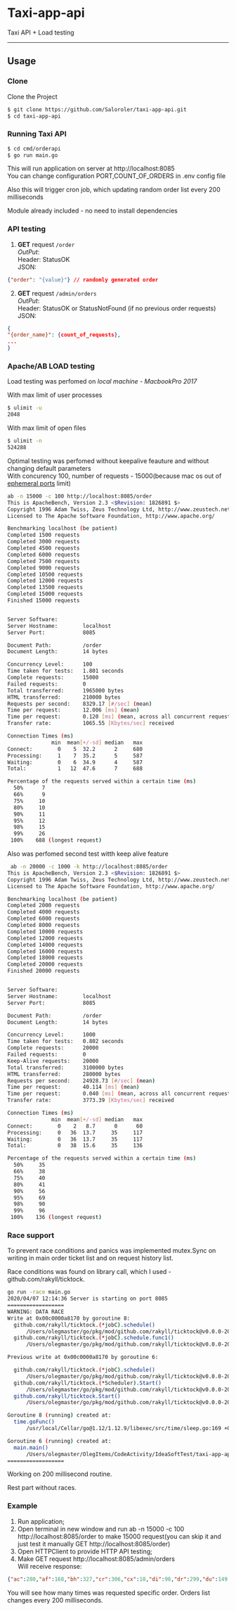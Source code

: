 # Taxi-app-api

Taxi API + Load testing

-------------

## Usage

### Clone
Clone the Project

```sh
$ git clone https://github.com/Saloroler/taxi-app-api.git
$ cd taxi-app-api
```

### Running Taxi API
```sh
$ cd cmd/orderapi
$ go run main.go
```

This will run application on server at http://localhost:8085 <br />
You can change configuration PORT,COUNT_OF_ORDERS in .env config file

Also this will trigger cron job, which updating random order list every 200 milliseconds <br />

Module already included - no need to install dependencies

### API testing

1) **GET** request `/order` <br />
*OutPut*: <br />
Header: StatusOK <br />
JSON: 
```json
{"order": "{value}"} // randomly generated order
```
2) **GET** request `/admin/orders` <br />
*OutPut*: <br />
Header: StatusOK or StatusNotFound (if no previous order requests)<br />
JSON: 
```json
{
"{order_name}": {count_of_requests},
...
} 
```

### Apache/AB LOAD testing 

Load testing was perfomed on *local machine - MacbookPro 2017*

With max limit of user processes 

```sh
$ ulimit -u
2048
```

With max limit of open files

```sh
$ ulimit -n
524288
```

Optimal testing was perfomed without keepalive feauture and without changing default parameters <br />
With concurency 100, number of requests - 15000(because mac os out of [ephemeral ports](https://www.ncftp.com/ncftpd/doc/misc/ephemeral_ports.html) limit)
```sh
ab -n 15000 -c 100 http://localhost:8085/order
This is ApacheBench, Version 2.3 <$Revision: 1826891 $>
Copyright 1996 Adam Twiss, Zeus Technology Ltd, http://www.zeustech.net/
Licensed to The Apache Software Foundation, http://www.apache.org/

Benchmarking localhost (be patient)
Completed 1500 requests
Completed 3000 requests
Completed 4500 requests
Completed 6000 requests
Completed 7500 requests
Completed 9000 requests
Completed 10500 requests
Completed 12000 requests
Completed 13500 requests
Completed 15000 requests
Finished 15000 requests


Server Software:        
Server Hostname:        localhost
Server Port:            8085

Document Path:          /order
Document Length:        14 bytes

Concurrency Level:      100
Time taken for tests:   1.801 seconds
Complete requests:      15000
Failed requests:        0
Total transferred:      1965000 bytes
HTML transferred:       210000 bytes
Requests per second:    8329.17 [#/sec] (mean)
Time per request:       12.006 [ms] (mean)
Time per request:       0.120 [ms] (mean, across all concurrent requests)
Transfer rate:          1065.55 [Kbytes/sec] received

Connection Times (ms)
              min  mean[+/-sd] median   max
Connect:        0    5  32.2      2     680
Processing:     1    7  35.2      5     587
Waiting:        0    6  34.9      4     587
Total:          1   12  47.6      7     688

Percentage of the requests served within a certain time (ms)
  50%      7
  66%      9
  75%     10
  80%     10
  90%     11
  95%     12
  98%     15
  99%     26
 100%    688 (longest request)
```

Also was perfomed second test witth keep alive feature <br />

```sh
 ab -n 20000 -c 1000 -k http://localhost:8085/order
This is ApacheBench, Version 2.3 <$Revision: 1826891 $>
Copyright 1996 Adam Twiss, Zeus Technology Ltd, http://www.zeustech.net/
Licensed to The Apache Software Foundation, http://www.apache.org/

Benchmarking localhost (be patient)
Completed 2000 requests
Completed 4000 requests
Completed 6000 requests
Completed 8000 requests
Completed 10000 requests
Completed 12000 requests
Completed 14000 requests
Completed 16000 requests
Completed 18000 requests
Completed 20000 requests
Finished 20000 requests


Server Software:        
Server Hostname:        localhost
Server Port:            8085

Document Path:          /order
Document Length:        14 bytes

Concurrency Level:      1000
Time taken for tests:   0.802 seconds
Complete requests:      20000
Failed requests:        0
Keep-Alive requests:    20000
Total transferred:      3100000 bytes
HTML transferred:       280000 bytes
Requests per second:    24928.73 [#/sec] (mean)
Time per request:       40.114 [ms] (mean)
Time per request:       0.040 [ms] (mean, across all concurrent requests)
Transfer rate:          3773.39 [Kbytes/sec] received

Connection Times (ms)
              min  mean[+/-sd] median   max
Connect:        0    2   8.7      0      60
Processing:     0   36  13.7     35     117
Waiting:        0   36  13.7     35     117
Total:          0   38  15.6     35     136

Percentage of the requests served within a certain time (ms)
  50%     35
  66%     38
  75%     40
  80%     41
  90%     56
  95%     69
  98%     90
  99%     96
 100%    136 (longest request)
```

### Race support
To prevent race conditions and panics was implemented mutex.Sync on writing in main order ticket list and on request history list.

Race conditions was found on library call, which I used - github.com/rakyll/ticktock.
```sh
go run -race main.go
2020/04/07 12:14:36 Server is starting on port 8085
==================
WARNING: DATA RACE
Write at 0x00c0000a8170 by goroutine 8:
  github.com/rakyll/ticktock.(*jobC).schedule()
      /Users/olegmaster/go/pkg/mod/github.com/rakyll/ticktock@v0.0.0-20140205200441-dd30f2fe99ad/ticktock.go:151 +0x30e
  github.com/rakyll/ticktock.(*jobC).schedule.func1()
      /Users/olegmaster/go/pkg/mod/github.com/rakyll/ticktock@v0.0.0-20140205200441-dd30f2fe99ad/ticktock.go:155 +0xf0

Previous write at 0x00c0000a8170 by goroutine 6:

  github.com/rakyll/ticktock.(*jobC).schedule()
      /Users/olegmaster/go/pkg/mod/github.com/rakyll/ticktock@v0.0.0-20140205200441-dd30f2fe99ad/ticktock.go:151 +0x30e
  github.com/rakyll/ticktock.(*Scheduler).Start()
      /Users/olegmaster/go/pkg/mod/github.com/rakyll/ticktock@v0.0.0-20140205200441-dd30f2fe99ad/ticktock.go:124 +0x114
  github.com/rakyll/ticktock.Start()
      /Users/olegmaster/go/pkg/mod/github.com/rakyll/ticktock@v0.0.0-20140205200441-dd30f2fe99ad/ticktock.go:67 +0x4a

Goroutine 8 (running) created at:
  time.goFunc()
      /usr/local/Cellar/go@1.12/1.12.9/libexec/src/time/sleep.go:169 +0x51

Goroutine 6 (running) created at:
  main.main()
      /Users/olegmaster/OlegItems/CodeActivity/IdeaSoftTest/taxi-app-api/cmd/orderapi/main.go:54 +0x6bc
==================
```
Working on 200 millisecond routine.

Rest part without races.

### Example 
1) Run application;
2) Open terminal in new window and run ab -n 15000 -c 100 http://localhost:8085/order to make 15000 request(you can skip it and just test it manually GET http://localhost:8085/order)
3) Open HTTPClient to provide HTTP API testing;
4) Make GET request http://localhost:8085/admin/orders <br />
Will receive response:
```json
{"ac":280,"af":168,"bh":327,"cr":306,"cx":18,"di":98,"dr":299,"du":149,"el":286,"ey":326,"fa":308,"fs":311,"gd":307,"gh":298,"gk":300,"im":116,"in":300,"ki":342,"ko":313,"kw":288,"lf":287,"ll":310,"lr":321,"ml":316,"mn":326,"ne":310,"ni":315,"nn":313,"nu":69,"oe":303,"oh":294,"os":299,"pe":307,"ph":300,"pk":300,"ps":18,"qf":329,"qh":301,"ro":305,"sc":275,"se":290,"tj":303,"uc":139,"ur":258,"vc":286,"vm":303,"vr":330,"vv":295,"wr":144,"xf":315,"xl":238,"xn":283,"xt":307,"yb":176,"yi":178,"yo":296,"yt":121}
```
You will see how many times was requested specific order.
Orders list changes every 200 milliseconds.
